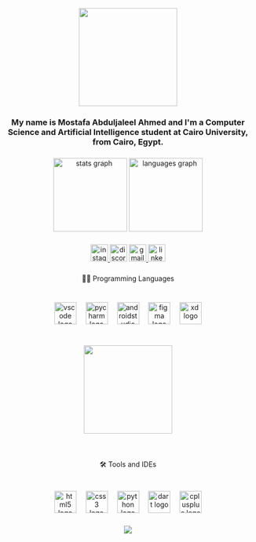 <div align="center">
  <img height="200" src="https://i.pinimg.com/736x/50/24/a2/5024a2d50f3c524c8b41d661076cd213.jpg"  />
</div>

###

<h3 align="center">My name is Mostafa Abduljaleel Ahmed and I'm a Computer Science and Artificial Intelligence student at Cairo University, from Cairo, Egypt.</h3>

###

<div align="center">
  <img src="https://github-readme-stats.vercel.app/api?username=mostafa-jaleelo&hide_title=false&hide_rank=false&show_icons=true&include_all_commits=true&count_private=true&disable_animations=false&theme=dracula&locale=en&hide_border=false" height="150" alt="stats graph"  />
  <img src="https://github-readme-stats.vercel.app/api/top-langs?username=mostafa-jaleelo&locale=en&hide_title=false&layout=compact&card_width=320&langs_count=5&theme=dracula&hide_border=false" height="150" alt="languages graph"  />
</div>

###

<div align="center">
  <a href="https://www.instagram.com/mostafa_jaleelo/" target="_blank">
    <img src="https://img.shields.io/static/v1?message=Instagram&logo=instagram&label=&color=E4405F&logoColor=white&labelColor=&style=for-the-badge" height="35" alt="instagram logo"  />
  </a>
  <img src="https://img.shields.io/static/v1?message=Discord&logo=discord&label=&color=7289DA&logoColor=white&labelColor=&style=for-the-badge" height="35" alt="discord logo"  />
  <a href="mostafaabduljaleelahmed@gmail.com" target="_blank">
    <img src="https://img.shields.io/static/v1?message=Gmail&logo=gmail&label=&color=D14836&logoColor=white&labelColor=&style=for-the-badge" height="35" alt="gmail logo"  />
  </a>
  <a href="https://www.linkedin.com/in/mostafa-abduljaleel-ahmed-90852831b/" target="_blank">
    <img src="https://img.shields.io/static/v1?message=LinkedIn&logo=linkedin&label=&color=0077B5&logoColor=white&labelColor=&style=for-the-badge" height="35" alt="linkedin logo"  />
  </a>
</div>

###

<p align="center">👨‍💻 Programming Languages</p>

###

<br clear="both">

<div align="center">
  <img src="https://skillicons.dev/icons?i=vscode" height="45" alt="vscode logo"  />
  <img width="11" />
  <img src="https://cdn.jsdelivr.net/gh/devicons/devicon/icons/pycharm/pycharm-original.svg" height="45" alt="pycharm logo"  />
  <img width="11" />
  <img src="https://skillicons.dev/icons?i=androidstudio" height="45" alt="androidstudio logo"  />
  <img width="11" />
  <img src="https://skillicons.dev/icons?i=figma" height="45" alt="figma logo"  />
  <img width="11" />
  <img src="https://skillicons.dev/icons?i=xd" height="45" alt="xd logo"  />
</div>

###

<br clear="both">

<div align="center">
  <img height="180" src="https://media.giphy.com/media/78XCFBGOlS6keY1Bil/giphy.gif?cid=790b7611fcyipem1vz0oc2cafaoeyq2a1q2stdh563ylh9y8&ep=v1_gifs_search&rid=giphy.gif&ct=g"  />
</div>

###

<br clear="both">

<p align="center">🛠️ Tools and IDEs</p>

###

<br clear="both">

<div align="center">
  <img src="https://cdn.jsdelivr.net/gh/devicons/devicon/icons/html5/html5-original.svg" height="45" alt="html5 logo"  />
  <img width="11" />
  <img src="https://cdn.jsdelivr.net/gh/devicons/devicon/icons/css3/css3-original.svg" height="45" alt="css3 logo"  />
  <img width="11" />
  <img src="https://cdn.jsdelivr.net/gh/devicons/devicon/icons/python/python-original.svg" height="45" alt="python logo"  />
  <img width="11" />
  <img src="https://cdn.jsdelivr.net/gh/devicons/devicon/icons/dart/dart-original.svg" height="45" alt="dart logo"  />
  <img width="11" />
  <img src="https://cdn.jsdelivr.net/gh/devicons/devicon/icons/cplusplus/cplusplus-original.svg" height="45" alt="cplusplus logo"  />
</div>

###



###

<div align="center">
  <img src="https://profile-counter.glitch.me/mostafa-jaleelo/count.svg?"  />
</div>

###
